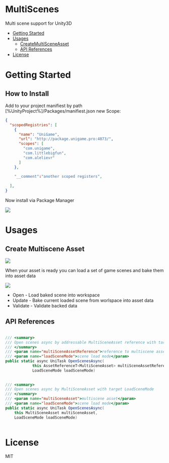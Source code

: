 # MultiScenes

Multi scene support for Unity3D

- [Getting Started](#getting-started)
- [Usages](#usages)
  - [CreateMultiSceneAsset](#create-multiscene-asset) 
  - [API References](#api-references)
- [License](#license)

# Getting Started

## How to Install

Add to your project manifiest by path [%UnityProject%]/Packages/manifiest.json new Scope:

```json
{
  "scopedRegistries": [
    {
      "name": "UniGame",
      "url": "http://package.unigame.pro:4873/",
      "scopes": [
        "com.unigame",
        "com.littlebigfun",
        "com.alelievr"
      ]
    },
    
    "__comment":"another scoped registers",
    
  ],
}

```

Now install via Package Manager

![](https://github.com/UnioGame/UniGame.MultiScenes/blob/main/GitAssets/install.png)

# Usages

## Create Multiscene Asset

![](https://github.com/UnioGame/UniGame.MultiScenes/blob/main/GitAssets/create3.png)

When your asset is ready you can load a set of game scenes and bake them into asset data

![](https://github.com/UnioGame/UniGame.MultiScenes/blob/main/GitAssets/inspector1.png)

* Open - Load baked scene into workspace
* Update - Bake current loaded scene from worlspace into asset data
* Validate - Validate backed data

## API References

```cs

/// <summary>
/// Open scenes async by addressable MultiSceneAsset reference with target LoadSceneMode
/// </summary>
/// <param name="multiSceneAssetReference">reference to multiscene asset</param>
/// <param name="loadSceneMode">scene load mode</param>
public static async UniTask OpenScenesAsync(
            this AssetReferenceT<MultiSceneAsset> multiSceneAssetReference, 
            LoadSceneMode loadSceneMode)
            
            
/// <summary>
/// Open scenes async by MultiSceneAsset with target LoadSceneMode
/// </summary>
/// <param name="multiSceneAsset">multiscene asset</param>
/// <param name="loadSceneMode">scene load mode</param>
public static async UniTask OpenScenesAsync(
    this MultiSceneAsset multiSceneAsset, 
    LoadSceneMode loadSceneMode)
    
```


# License

MIT
